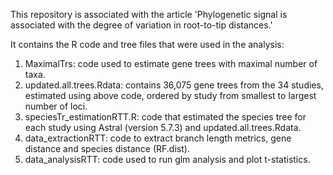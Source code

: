 This repository is associated with the article 'Phylogenetic signal is associated with the degree of variation in root-to-tip distances.'

It contains the R code and tree files that were used in the analysis:

  1. MaximalTrs: code used to estimate gene trees with maximal number of taxa.
  2. updated.all.trees.Rdata: contains 36,075 gene trees from the 34 studies, estimated using above code, ordered by study from smallest to largest number of loci.
  3. speciesTr_estimationRTT.R: code that estimated the species tree for each study using Astral (version 5.7.3) and updated.all.trees.Rdata.
  3. data_extractionRTT: code to extract branch length metrics, gene distance and species distance (RF.dist).
  4. data_analysisRTT: code used to run glm analysis and plot t-statistics.



